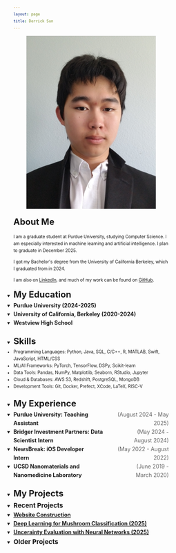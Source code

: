 ```yaml
---
layout: page
title: Derrick Sun
---
```


<style>
  /* Global font size controls */
  body {
    font-size: 10px; /* Base font size for body text */
    line-height: 1.6; /* Improved readability */
  }
  
  /* Heading sizes */
  h1 { font-size: 2.5em; } /* 40px */
  h2 { font-size: 2em; }   /* 32px */
  h3 { font-size: 1.5em; } /* 24px */
  h4 { font-size: 1.25em; } /* 20px */
  h5 { font-size: 1.1em; }  /* 17.6px */
  h6 { font-size: 1em; }    /* 16px */
  
  /* Paragraph and list text */
  p, li, div {
    font-size: 1em; /* 16px - matches body */
  }
  
  /* Links */
  a {
    font-size: inherit;
  }
  
  /* Inline display for specific elements */
  h2, h3, h4 {
    display: inline;
  }
  
  /* Special styling for experience h4 elements to align dates to the right */
  .experience-section h4 {
    display: flex !important;
    justify-content: space-between;
    align-items: center;
    width: 100%;
    margin: 0;
  }
  
  /* Ensure summary elements work properly with the flexbox layout */
  .experience-section summary {
    cursor: pointer;
    width: 100%;
  }
  
  /* Style for the job title part */
  .experience-section h4 .job-title {
    display: inline-block;
    text-align: left;
  }
  
  /* Style for the date part */
  .experience-section h4 .job-date {
    display: inline-block;
    text-align: right;
    color: #666;
    font-weight: normal;
    margin-left: 25px;
    float: right;
  }
  
  /* Projects section styling to match experience section */
  .projects-section summary {
    cursor: pointer;
    width: 100%;
  }
  
  /* Education section styling to match projects section */
  .education-section summary {
    cursor: pointer;
    width: 100%;
  }
  
  /* Skills section styling to match other sections */
  .skills-section summary {
    cursor: pointer;
    width: 100%;
  }
  
  /* Normalize skills list spacing for consistent dropdown behavior */
  .skills-section ul {
    margin: 0;
    padding: 0;
  }
  
  .skills-section li {
    margin: 0;
    padding: 0;
  }
  
  /* Ensure default dropdown arrows are visible */
  summary::-webkit-details-marker {
    display: inline-block !important;
    color: inherit;
  }
  
  summary::marker {
    display: inline-block !important;
    color: inherit;
  }
  
  /* Alternative approach: force arrow display */
  details summary {
    list-style: disclosure-closed;
  }
  
  details[open] summary {
    list-style: disclosure-open;
  }
</style>


<p align="center">
<img src="./images/selfInSuit.jpg" alt="image of me" style="width:300px;"/>
</p>

## About Me

I am a graduate student at Purdue University, studying Computer Science. I am especially interested in machine learning and artificial intelligence. I plan to graduate in December 2025.

I got my Bachelor's degree from the University of California Berkeley, which I graduated from in 2024.

I am also on <a href="https://www.linkedin.com/in/derrick-sun-052130228/">LinkedIn</a>, and much of my work can be found on <a href="https://github.com/DerrickhSun">GitHub</a>.


<details open class="education-section">
  <summary><h2>My Education</h2></summary>

  <details>
    <summary>
      <h4>Purdue University (2024-2025)</h4>
    </summary>
    <div style="text-align: justify">
    I am a Master's student at Purdue University studying Computer Science. I plan to graduate in December 2025. At Purdue, I have focused mainly on studying AI and machine learning, with a lesser emphasis on computer security, distributed systems, and compilers.</div>
  </details>

  <details>
    <summary>
      <h4>University of California, Berkeley (2020-2024)</h4>
    </summary>
    <div style="text-align: justify">
    I earned my Bachelor's degree from the University of California, Berkeley, where I did a double major in Computer Science and Applied Math. As a Computer Science major, I focused on machine learning, AI, and algorithms. I also participated in in-context model research.<br><br>As a Applied Math major, I also studied statistics and data science.
    </div>
  </details>

  <details>
    <summary>
      <h4>Westview High School</h4>
    </summary>
    <div style="text-align: justify">
    I attended Westview High School.
    </div>
  </details>
</details>
<br>


<details open class="skills-section">
  <summary><h2>Skills</h2></summary>

  <ul class=skilllist>
        <li>Programming Languages: Python, Java, SQL, C/C++, R, MATLAB, Swift, JavaScript, HTML/CSS</li>
        <li>ML/AI Frameworks: PyTorch, TensorFlow, DSPy, Scikit-learn</li>
        <li>Data Tools: Pandas, NumPy, Matplotlib, Seaborn, RStudio, Jupyter</li>
        <li>Cloud & Databases: AWS S3, Redshift, PostgreSQL, MongoDB</li>
        <li>Development Tools: Git, Docker, Prefect, XCode, LaTeX, RISC-V</li>
      </ul>
</details>
<br>

<details open class="experience-section">
  <summary>
    <h2> My Experience </h2>
  </summary>

  <details>
    <summary>
      <h4><span class="job-title">Purdue University: Teaching Assistant</span><span class="job-date">(August 2024 - May 2025)</span></h4>
    </summary>
    <div style="text-align: justify">
    I worked as a graduate teacher's assistant at Purdue University for CS 361 (Great Issues In Computer Science) and 
    CS 182 (Foundations of Computer Science). As a GTA, I designed grading rubrics, led undergraduate assistants in 
    grading assignments, and provided consistent professional correspondence with students and the professors in a 
    timely manner.</div>
  </details>

  <details>
    <summary>
      <h4><span class="job-title">Bridger Investment Partners: Data Scientist Intern</span><span class="job-date">(May 2024 - August 2024)</span></h4>
    </summary>
    <div style="text-align: justify">
    I interned with Bridger Investment Partners, an investment firm that focuses on mortgages. 
    I worked as a data scientist, using Prefect to automate their data processing. 
    I also analyzed mortgage data from AWS S3 and Redshift using Python, SQL, and statistics.</div>
  </details>

  <details>
    <summary>
      <h4><span class="job-title">NewsBreak: iOS Developer Intern</span><span class="job-date">(May 2022 - August 2022)</span></h4>
    </summary>
    <div style="text-align: justify">
    I interned at NewsBreak, a company that focuses on providing news tailored to a user's 
    location and interests through their mobile app, NewsBreak, under my mentor, Zhengwen Wang. I worked as a front-end programmer for the NewsBreak iOS app, where I used XCode to design a part of the app and became proficient in Swift, data fetching, and programmatic coding in UIKit. The part I designed will be released as the discover-search page of the app.</div>
  </details>

  <details>
    <summary>
      <h4><span class="job-title">UCSD Nanomaterials and Nanomedicine Laboratory</span><span class="job-date">(June 2019 - March 2020)</span></h4>
    </summary>
    <div style="text-align: justify">
    I interned at UCSD as a Research Analyst Intern. I implemented modern cell membrane coating technology, including cell counting, pating, culturing, and membrane derivation procedures. I made use of lab equipment such as autoclaves and pipettes. Our results were published in an academic journal: "<a href="https://doi.org/10.1002/btm2.10187">Cartilage-targeting ultrasmall lipid-polymer hybrid nanoparticles for the prevention of cartilage degradation</a>," <i>Bioengineering & Translational Medicine, 2021; 6; e10187.</i></div>
  </details>
</details>
<br>


<details open class="projects-section">
  <summary><h2>My Projects</h2></summary>

  <details open class="projects-section">
    <summary><h3>Recent Projects</h3></summary>

  <details>
    <summary>
      <h4><a href="https://github.com/DerrickhSun/DerrickhSun.github.io">Website Construction</a></h4>
    </summary>
    <div style="text-align: justify">
    This webpage was coded with a mix of markdown, HTML, and Javascript, as well a Bootstrap theme from <a href="https://github.com/nicolas-van/bootstrap-4-github-pages">here</a>. While I have continuously modified the page, it was last modified August 19th, 2025.
    </div>
  </details>

  <details>
    <summary>
      <h4><a href="https://github.com/DerrickhSun/MushroomProject">Deep Learning for Mushroom Classification (2025)</a></h4>
    </summary>
    <div style="text-align: justify">
    I developed neural network models and assisted in the development of decision tree and naive bayes models to classify mushroom edibility, and was able to achieve over 90% accuracy on all three. I also helped apply LIME to enhance model interpretability, which showed smell was one of the most dominant factors.</div>
  </details>

  <details>
    <summary>
      <h4><a href="https://github.com/DerrickhSun/Uncertainty-Project">Uncerainty Evaluation with Neural Networks (2025)</a></h4>
    </summary>
    <div style="text-align: justify">
    I trained neural networks to estimate uncertainty in Walmart sales forecasts, evaluating model performance using quantile calibration error curves. I developed a neural network capable of predicting uncertainty within a 10% margin of error.</div>
  </details>
</details>

<details class="projects-section">
  <summary><h3>Older Projects</h3>
  </summary>

  <details>
    <summary>
      <h4><a href="https://su23-11-57a34b75dce1.herokuapp.com/">County Representatives Website (2023)</a></h4>
    </summary>
    <div style="text-align: justify">
      I wrote the code for an app that allows for the viewing of representatives of counties in the United States. Counties can be looked up by either name or by clicking on a map of the United States. News articles relevant to certain representatives can also be added. The code is written in a mix of Ruby, JavaScript, HTML, and CSS. Testing was done with Cucumber and Rubocop. I had two collaborators when writing this code.
    </div>
  </details>

  <details>
    <summary>
      <h4><a href="https://github.com/DerrickhSun/ProjectArk">Project Ark (2018)</a></h4>
    </summary>
    <div style="text-align: justify">
      A simple video game I made using inspiration from various other games. I started this game as a tool to practice my Java skills. The game is run from the driver file in src.
    </div>
  </details>
</details>
